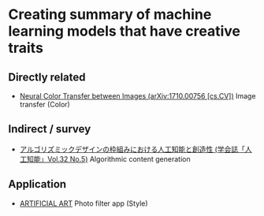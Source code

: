 # Creating summary of machine learning models that have creative traits

## Directly related
- [Neural Color Transfer between Images (arXiv:1710.00756 [cs.CV])](https://arxiv.org/abs/1710.00756) Image transfer (Color)

## Indirect / survey
- [アルゴリズミックデザインの枠組みにおける人工知能と創造性 (学会誌「人工知能」Vol.32 No.5)](http://id.nii.ac.jp/1004/00008793/) Algorithmic content generation

## Application
- [ARTIFICIAL ART](https://artificialart.co/) Photo filter app (Style)
